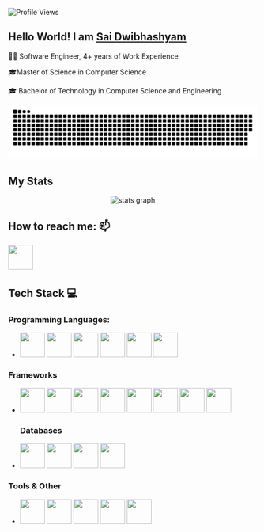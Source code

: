 ![Profile Views](https://komarev.com/ghpvc/?username=saikamesh&color=blue)

## Hello World! I am [Sai Dwibhashyam](https://saidwibhashyam.tech)

🧑‍💻 Software Engineer, 4+ years of Work Experience 

🎓Master of Science in Computer Science 

🎓 Bachelor of Technology in Computer Science and Engineering 

<picture>
  <source media="(prefers-color-scheme: dark)" srcset="https://raw.githubusercontent.com/saikamesh/saikamesh/output/github-snake-dark.svg" />
  <source media="(prefers-color-scheme: light)" srcset="https://raw.githubusercontent.com/saikamesh/saikamesh/output/github-snake.svg" />
  <img alt="github-snake" src="https://raw.githubusercontent.com/saikamesh/saikamesh/output/github-snake.svg" />
</picture>

## My Stats

<!-- Profile Details Card -->
<div align="center">
  <img src="http://github-profile-summary-cards.vercel.app/api/cards/profile-details?username=saikamesh&theme=aura" width=750  alt="stats graph"/>
</div>

<!-- Top Languages by Repo Stat Graph -->
<!-- <div align="center">
  <img src="http://github-profile-summary-cards.vercel.app/api/cards/repos-per-language?username=saikamesh&theme=bear" width=750 alt="language stats by Repo"/>
</div> -->

<!-- Top Languages by Commit Stat Graph -->
<!-- <div align="center">
  <img src="http://github-profile-summary-cards.vercel.app/api/cards/most-commit-language?username=saikamesh&theme=bear" width=750 alt="language stats by Commits"/>
</div> -->

<!-- Github Stat Graph -->
<!-- <div align="center">
  <img src="http://github-profile-summary-cards.vercel.app/api/cards/stats?username=saikamesh&theme=bear" width=750 alt="language stats"/>
</div> -->

<!-- Productive Time Stat Graph -->
<!-- <div align="center">
  <img src="http://github-profile-summary-cards.vercel.app/api/cards/productive-time?username=saikamesh&theme=bear&utcOffset=-5" width=750 alt="language stats"/>
</div> -->



## How to reach me: 📫

[<img src="https://cdn.jsdelivr.net/gh/devicons/devicon@latest/icons/linkedin/linkedin-original.svg" width="50" height="50"/>](https://www.linkedin.com/in/saidwibhashyam/ "SaiDwibhashyam")

## Tech Stack 💻

### Programming Languages:
- <img src="https://cdn.jsdelivr.net/gh/devicons/devicon/icons/java/java-original.svg" width="50" height="50"/>   
  <img src="https://cdn.jsdelivr.net/gh/devicons/devicon/icons/python/python-original.svg" width="50" height="50"/>
  <img src="https://cdn.jsdelivr.net/gh/devicons/devicon/icons/typescript/typescript-original.svg" width="50" height="50"/>
  <img src="https://cdn.jsdelivr.net/gh/devicons/devicon/icons/javascript/javascript-original.svg" width="50" height="50"/>
  <img src="https://cdn.jsdelivr.net/gh/devicons/devicon/icons/css3/css3-original.svg" width="50" height="50"/>
  <img src="https://cdn.jsdelivr.net/gh/devicons/devicon/icons/html5/html5-original.svg" width="50" height="50"/>

### Frameworks
- <img src="https://cdn.jsdelivr.net/gh/devicons/devicon/icons/react/react-original.svg" width="50" height="50"/>
  <img src="https://cdn.jsdelivr.net/gh/devicons/devicon/icons/angular/angular-original.svg" width="50" height="50"/>
  <img src="https://cdn.jsdelivr.net/gh/devicons/devicon/icons/spring/spring-original.svg" width="50" height="50"/>
  <img src="https://cdn.jsdelivr.net/gh/devicons/devicon/icons/nodejs/nodejs-original-wordmark.svg" width="50" height="50"/>
  <img src="https://cdn.jsdelivr.net/gh/devicons/devicon/icons/django/django-plain-wordmark.svg" width="50" height="50"/>
  <img src="https://cdn.jsdelivr.net/gh/devicons/devicon/icons/tailwindcss/tailwindcss-original.svg" width="50" height="50"/>
  <img src="https://cdn.jsdelivr.net/gh/devicons/devicon/icons/tensorflow/tensorflow-original.svg" width="50" height="50"/>
  <img src="https://cdn.jsdelivr.net/gh/devicons/devicon/icons/bootstrap/bootstrap-original.svg" width="50" height="50"/>
  
  ### Databases
- <img src="https://cdn.jsdelivr.net/gh/devicons/devicon/icons/postgresql/postgresql-original.svg" width="50" height="50"/>
  <img src="https://cdn.jsdelivr.net/gh/devicons/devicon/icons/sqlite/sqlite-original.svg" width="50" height="50"/>
  <img src="https://cdn.jsdelivr.net/gh/devicons/devicon/icons/mysql/mysql-original.svg" width="50" height="50"/>
  <img src="https://cdn.jsdelivr.net/gh/devicons/devicon/icons/mongodb/mongodb-original.svg" width="50" height="50"/>

### Tools & Other
- <img src="https://cdn.jsdelivr.net/gh/devicons/devicon/icons/docker/docker-original.svg" width="50" height="50"/>
  <img src="https://cdn.jsdelivr.net/gh/devicons/devicon/icons/git/git-original.svg" width="50" height="50"/>
  <img src="https://cdn.jsdelivr.net/gh/devicons/devicon/icons/vscode/vscode-original.svg" width="50" height="50"/>
  <img src="https://cdn.jsdelivr.net/gh/devicons/devicon/icons/github/github-original.svg" width="50" height="50"/>
  <img src="https://cdn.jsdelivr.net/gh/devicons/devicon/icons/markdown/markdown-original.svg" width="50" height="50"/>

  <!-- <img src="https://cdn.jsdelivr.net/gh/devicons/devicon/icons/go/go-original.svg" width="50" height="50"/>           -->
  <!-- <img src="https://cdn.jsdelivr.net/gh/devicons/devicon/icons/graphql/graphql-plain.svg" width="50" height="50"/> -->

<!--
**Saikamesh/Saikamesh** is a ✨ _special_ ✨ repository because its `README.md` (this file) appears on your GitHub profile.

Here are some ideas to get you started:

- 🔭 I’m currently working on ...
- 🌱 I’m currently learning ...
- 👯 I’m looking to collaborate on ...
- 🤔 I’m looking for help with ...
- 💬 Ask me about ...
- 📫 How to reach me: ...
- 😄 Pronouns: ...
- ⚡ Fun fact: ...
  -->
